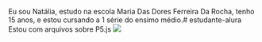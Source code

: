 Eu sou Natália, estudo na escola Maria Das Dores Ferreira Da Rocha, tenho 15 anos, e estou cursando a 1 série do ensimo médio.# estudante-alura
Estou com arquivos sobre P5.js
![](https://www.google.com/url?sa=i&url=https%3A%2F%2Fwww.spiritfanfiction.com%2Fhistoria%2Fmuichiro-tokito-muichiro-tokito-x-sn-25733459&psig=AOvVaw3LmeNmxg0EpvlVhSdZIl5l&ust=1722347733221000&source=images&cd=vfe&opi=89978449&ved=0CBAQjRxqFwoTCOD0oMGzzIcDFQAAAAAdAAAAABAK)

